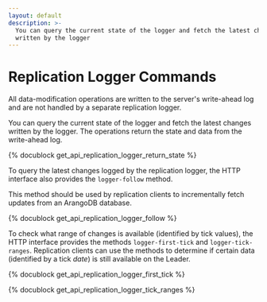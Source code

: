 ```yaml
---
layout: default
description: >-
  You can query the current state of the logger and fetch the latest changes
  written by the logger
---
```

Replication Logger Commands
===========================

All data-modification operations are written to the server's write-ahead log and are
not handled by a separate replication logger.

You can query the current state of the logger and fetch the latest changes
written by the logger. The operations return the state and data from the
write-ahead log.

{% docublock get_api_replication_logger_return_state %}

To query the latest changes logged by the replication logger, the HTTP interface
also provides the `logger-follow` method.

This method should be used by replication clients to incrementally fetch updates 
from an ArangoDB database.

{% docublock get_api_replication_logger_follow %}

To check what range of changes is available (identified by tick values), the HTTP
interface provides the methods `logger-first-tick` and `logger-tick-ranges`.
Replication clients can use the methods to determine if certain data (identified
by a tick *date*) is still available on the Leader.

{% docublock get_api_replication_logger_first_tick %}

{% docublock get_api_replication_logger_tick_ranges %}
